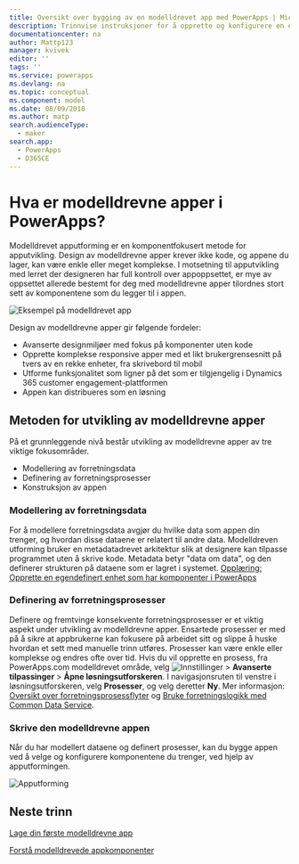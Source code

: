 ```yaml
---
title: Oversikt over bygging av en modelldrevet app med PowerApps | MicrosoftDocs
description: Trinnvise instruksjoner for å opprette og konfigurere en enhet for bruk med en PowerApps-app.
documentationcenter: na
author: Mattp123
manager: kvivek
editor: ''
tags: ''
ms.service: powerapps
ms.devlang: na
ms.topic: conceptual
ms.component: model
ms.date: 08/09/2018
ms.author: matp
search.audienceType:
  - maker
search.app:
  - PowerApps
  - D365CE
---
```

# <a name="what-are-model-driven-apps-in-powerapps"></a>Hva er modelldrevne apper i PowerApps?

Modelldrevet apputforming er en komponentfokusert metode for apputvikling. Design av modelldrevne apper krever ikke kode, og appene du lager, kan være enkle eller meget komplekse.  I motsetning til apputvikling med lerret der designeren har full kontroll over appoppsettet, er mye av oppsettet allerede bestemt for deg med modelldrevne apper tilordnes stort sett av komponentene som du legger til i appen. 

![Eksempel på modelldrevet app](media/model-driven-app-overview/model-app-sample.png)

Design av modelldrevne apper gir følgende fordeler:
- Avanserte designmiljøer med fokus på komponenter uten kode 
- Opprette komplekse responsive apper med et likt brukergrensesnitt på tvers av en rekke enheter, fra skrivebord til mobil
- Utforme funksjonalitet som ligner på det som er tilgjengelig i Dynamics 365 customer engagement-plattformen 
- Appen kan distribueres som en løsning
 
## <a name="the-approach-to-model-driven-app-making"></a>Metoden for utvikling av modelldrevne apper
På et grunnleggende nivå består utvikling av modelldrevne apper av tre viktige fokusområder.

- Modellering av forretningsdata 
- Definering av forretningsprosesser 
- Konstruksjon av appen

### <a name="modeling-business-data"></a>Modellering av forretningsdata
For å modellere forretningsdata avgjør du hvilke data som appen din trenger, og hvordan disse dataene er relatert til andre data. Modelldreven utforming bruker en metadatadrevet arkitektur slik at designere kan tilpasse programmet uten å skrive kode. Metadata betyr "data om data", og den definerer strukturen på dataene som er lagret i systemet. [Opplæring: Opprette en egendefinert enhet som har komponenter i PowerApps](../common-data-service/create-custom-entity.md)

### <a name="defining-business-processes"></a>Definering av forretningsprosesser
Definere og fremtvinge konsekvente forretningsprosesser er et viktig aspekt under utvikling av modelldrevne apper. Ensartede prosesser er med på å sikre at appbrukerne kan fokusere på arbeidet sitt og slippe å huske hvordan et sett med manuelle trinn utføres. Prosesser kan være enkle eller komplekse og endres ofte over tid. Hvis du vil opprette en prosess, fra PowerApps.com modelldrevet område, velg ![Innstillinger](media/powerapps-gear.png) > **Avanserte tilpassinger** > **Åpne løsningsutforskeren**. I navigasjonsruten til venstre i løsningsutforskeren, velg **Prosesser**, og velg deretter **Ny**. Mer informasjon: [Oversikt over forretningsprosessflyter](/flow/business-process-flows-overview) og [Bruke forretningslogikk med Common Data Service](../common-data-service/cds-processes.md). 

### <a name="composing-the-model-driven-app"></a>Skrive den modelldrevne appen
Når du har modellert dataene og definert prosesser, kan du bygge appen ved å velge og konfigurere komponentene du trenger, ved hjelp av apputformingen.

![Apputforming](media/model-driven-app-overview/app-designer.png)

## <a name="next-steps"></a>Neste trinn

[Lage din første modelldrevne app](build-first-model-driven-app.md)

[Forstå modelldrevede appkomponenter](model-driven-app-components.md)

